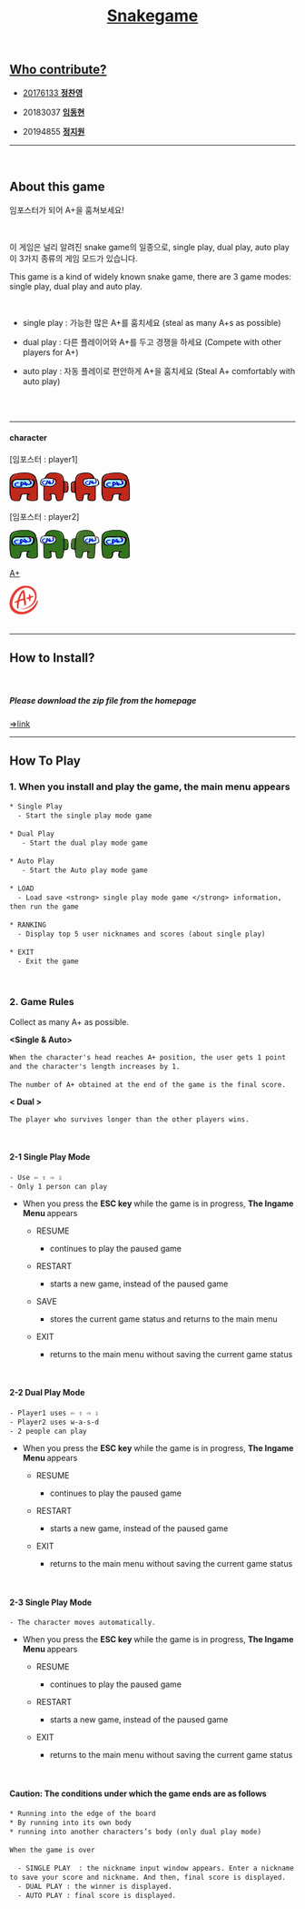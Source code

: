 
<div align=center><h1> 
  <a href="https://github.com/Software-engineering-team12/snakegame">Snakegame   
  </h1></div>
 <br>
  
## Who contribute?   
  
- 20176133 [**정찬영**](https://github.com/chanyoung1998)  
  
- 20183037 [**임동현**](https://github.com/iimpala)    
  
- 20194855 [**정지원**](https://github.com/jjiione)    
---
<br>
  
## About this game  
  
  임포스터가 되어 A+을 훔쳐보세요! 
  
  <br>
  
  이 게임은 널리 알려진 snake game의 일종으로, single play, dual play, auto play 이 3가지 종류의 게임 모드가 있습니다.
  
  This game is a kind of widely known snake game, there are 3 game modes: single play, dual play and auto play.
  
  <br>
  
  - single play : 가능한 많은 A+를 훔치세요 (steal as many A+s as possible)
  
  - dual play : 다른 플레이어와 A+를 두고 경쟁을 하세요 (Compete with other players for A+)
  
  - auto play : 자동 플레이로 편안하게 A+을 훔치세요 (Steal A+ comfortably with auto play)
  
   <br><br>
  
  -----
  
  #### character
  
  [임포스터 : player1] 
  
  <img src="/img/head_down1.png" width="50" height="50" > <img src="/img/head_left1.png" width="50" height="50" > <img src="/img/head_right1.png" width="50" height="50" > <img src="/img/head_down1.png" width="50" height="50" >
  
  [임포스터 : player2]
  
  <img src="/img/head_down2.png" width="50" height="50" > <img src="/img/head_left2.png" width="50" height="50" > <img src="/img/head_right2.png" width="50" height="50" > <img src="/img/head_down2.png" width="50" height="50" >
  
  [A+](https://www.vecteezy.com/vector-art/554137-a-grade-text-graphic)
  
  <img src="/img/grade.png" width="50" height="50" >
   <br><br>   
  
  - - - 
## How to Install?
<br>
  
  ##### Please download the zip file from the homepage
  
  [=>link](https://software-engineering-team12.github.io/snakegame/)
  <br>

---

## How To Play
  
  ### 1. When you install and play the game, the main menu appears
    * Single Play
      - Start the single play mode game
    
    * Dual Play
       - Start the dual play mode game
  
    * Auto Play 
       - Start the Auto play mode game 
  
    * LOAD
      - Load save <strong> single play mode game </strong> information, then run the game
  
    * RANKING
      - Display top 5 user nicknames and scores (about single play)
  
    * EXIT
      - Exit the game
  <br>
  
  ### 2. Game Rules
  
  Collect as many A+ as possible.
  
  <strong> <Single & Auto> </strong>
      
    When the character's head reaches A+ position, the user gets 1 point and the character's length increases by 1.
  
    The number of A+ obtained at the end of the game is the final score.
  
  <strong> < Dual > </strong>
    
    The player who survives longer than the other players wins. 
  <br>
  
  #### 2-1 Single Play Mode
  
    - Use ⇦ ⇧ ⇨ ⇩ 
    - Only 1 person can play
  
  -  When you press the <strong> ESC key </strong> while the game is in progress, <strong> The Ingame Menu </strong> appears <br>
        * RESUME 
          - continues to play the paused game
  
        * RESTART 
           - starts a new game, instead of the paused game
  
        * SAVE
            - stores the current game status and returns to the main menu
  
        * EXIT
            - returns to the main menu without saving the current game status
  
<Br>
  
  #### 2-2 Dual Play Mode
  
    - Player1 uses ⇦ ⇧ ⇨ ⇩ 
    - Player2 uses w-a-s-d
    - 2 people can play
  
  -  When you press the <strong> ESC key </strong> while the game is in progress, <strong> The Ingame Menu </strong> appears <br>
        * RESUME 
          - continues to play the paused game
  
        * RESTART 
           - starts a new game, instead of the paused game
  
        * EXIT
            - returns to the main menu without saving the current game status
 <br>
  
   #### 2-3 Single Play Mode
  
    - The character moves automatically.
  
  -  When you press the <strong> ESC key </strong> while the game is in progress, <strong> The Ingame Menu </strong> appears <br>
        * RESUME 
          - continues to play the paused game
  
        * RESTART 
           - starts a new game, instead of the paused game
  
        * EXIT
            - returns to the main menu without saving the current game status
  
<Br>
  
  
  
  #### Caution: The conditions under which the game ends are as follows
  
    * Running into the edge of the board
    * By running into its own body 
    * running into another characters’s body (only dual play mode)
  
    When the game is over
  
      - SINGLE PLAY  : the nickname input window appears. Enter a nickname to save your score and nickname. And then, final score is displayed.
      - DUAL PLAY : the winner is displayed.
      - AUTO PLAY : final score is displayed.
  
  <br>

